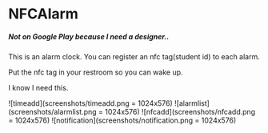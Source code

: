 # NFCAlarm

##### Not on Google Play because I need a designer..

This is an alarm clock. You can register an nfc tag(student id) to each alarm.

Put the nfc tag in your restroom so you can wake up. 

I know I need this.

![timeadd](screenshots/timeadd.png = 1024x576)
![alarmlist](screenshots/alarmlist.png = 1024x576)
![nfcadd](screenshots/nfcadd.png = 1024x576)
![notification](screenshots/notification.png = 1024x576)

